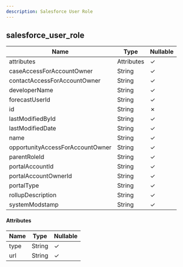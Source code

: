 ```yaml
---
description: Salesforce User Role
---
```

salesforce_user_role
--------------------

| **Name**                         | **Type**   | **Nullable** |
| -------------------------------- | ---------- | ------------ |
| attributes                       | Attributes | &check;      |
| caseAccessForAccountOwner        | String     | &check;      |
| contactAccessForAccountOwner     | String     | &check;      |
| developerName                    | String     | &check;      |
| forecastUserId                   | String     | &check;      |
| id                               | String     | &cross;      |
| lastModifiedById                 | String     | &check;      |
| lastModifiedDate                 | String     | &check;      |
| name                             | String     | &check;      |
| opportunityAccessForAccountOwner | String     | &check;      |
| parentRoleId                     | String     | &check;      |
| portalAccountId                  | String     | &check;      |
| portalAccountOwnerId             | String     | &check;      |
| portalType                       | String     | &check;      |
| rollupDescription                | String     | &check;      |
| systemModstamp                   | String     | &check;      |

#### Attributes
| **Name** | **Type** | **Nullable** |
| -------- | -------- | ------------ |
| type     | String   | &check;      |
| url      | String   | &check;      |
